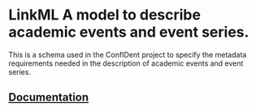 # LinkML A model to describe academic events and event series.
This is a schema used in the ConfIDent project to specify the metadata requirements needed in the description of academic events and event series.

## [Documentation](https://StroemPhi.github.io/ConfIDent-schema/)

